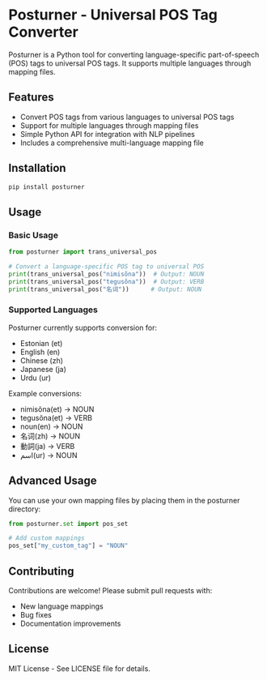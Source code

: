 # Posturner - Universal POS Tag Converter

Posturner is a Python tool for converting language-specific part-of-speech (POS) tags to universal POS tags. It supports multiple languages through mapping files.

## Features

- Convert POS tags from various languages to universal POS tags
- Support for multiple languages through mapping files
- Simple Python API for integration with NLP pipelines
- Includes a comprehensive multi-language mapping file

## Installation

```bash
pip install posturner
```

## Usage

### Basic Usage
```python
from posturner import trans_universal_pos

# Convert a language-specific POS tag to universal POS
print(trans_universal_pos("nimisõna"))  # Output: NOUN
print(trans_universal_pos("tegusõna"))  # Output: VERB
print(trans_universal_pos("名词"))      # Output: NOUN
```

### Supported Languages
Posturner currently supports conversion for:
- Estonian (et)
- English (en)
- Chinese (zh)
- Japanese (ja)
- Urdu (ur)

Example conversions:
- nimisõna(et) → NOUN
- tegusõna(et) → VERB
- noun(en) → NOUN
- 名词(zh) → NOUN
- 動詞(ja) → VERB
- اسم(ur) → NOUN

## Advanced Usage

You can use your own mapping files by placing them in the posturner directory:
```python
from posturner.set import pos_set

# Add custom mappings
pos_set["my_custom_tag"] = "NOUN"
```

## Contributing

Contributions are welcome! Please submit pull requests with:
- New language mappings
- Bug fixes
- Documentation improvements

## License

MIT License - See LICENSE file for details.

